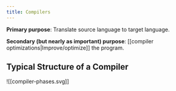 ```yaml
---
title: Compilers
---
```

**Primary purpose**: Translate source language to target language.

**Secondary (but nearly as important) purpose**: [[compiler optimizations|Improve/optimize]] the program.

## Typical Structure of a Compiler

![[compiler-phases.svg]]